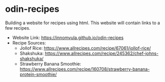 # odin-recipes
Building a website for recipes using html. This website will contain links to a few recipes.
- Website Link: https://innomvula.github.io/odin-recipes
- Recipe Sources:
  - Jollof Rice: https://www.allrecipes.com/recipe/67061/jollof-rice/
  - Shakshuka: https://www.allrecipes.com/recipe/245362/chef-johns-shakshuka/
  - Strawberry Banana Smoothie: https://www.allrecipes.com/recipe/160708/strawberry-banana-protein-smoothie/
